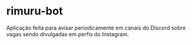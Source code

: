 # rimuru-bot
Aplicação feita para avisar periodicamente em canais do Discord sobre vagas sendo divulgadas em perfis do Instagram.
